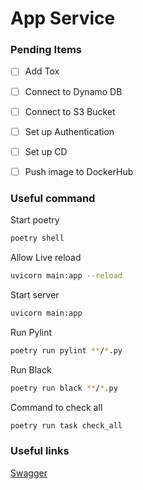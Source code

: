 # App Service


### Pending Items
- [ ] Add Tox
- [ ] Connect to Dynamo DB
- [ ] Connect to S3 Bucket
- [ ] Set up Authentication
- [ ] Set up CD
- [ ] Push image to DockerHub


### Useful command
Start poetry
```sh
poetry shell
```
Allow Live reload
```sh
uvicorn main:app --reload
```
Start server
```sh
uvicorn main:app
```
Run Pylint
```sh
poetry run pylint **/*.py
```
Run Black
```sh
poetry run black **/*.py
```
Command to check all
```sh
poetry run task check_all
```
### Useful links
[Swagger](http://localhost:8000/docs)